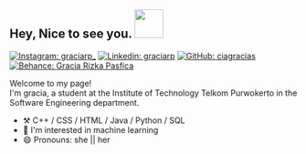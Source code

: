 <h2> Hey, Nice to see you. <img src="https://media.giphy.com/media/mGcNjsfWAjY5AEZNw6/giphy.gif" width="50"></h2>

[![Instagram: graciarp_](https://img.shields.io/twitter/url?&label=graciarp_&logo=Instagram&style=social&url=https%3A%2F%2Fwww.instagram.com%2Fgraciarp_%2F)](https://www.instagram.com/graciarp_/)
[![Linkedin: graciarp](https://img.shields.io/twitter/url?color=Blue&label=graciarp_&logo=Linkedin&style=social&url=https%3A%2F%2Fwww.linkedin.com%2Fin%2Fgracia-rizka-pasfica-a22247220%2F)](https://www.linkedin.com/in/gracia-rizka-pasfica-a22247220/)
[![GitHub: ciagracias](https://img.shields.io/twitter/url?color=%23FFF000&label=Ciagracias&logo=Github&style=social&url=https%3A%2F%2Fgithub.com%2Fciagracias)](https://github.com/ciagracias)
[![Behance: Gracia Rizka Pasfica](https://img.shields.io/twitter/url?label=Gracia%20Rizka%20Pasfica&logo=Behance&style=social&url=https%3A%2F%2Fwww.behance.net%2Fgraciarpasfica)](https://www.behance.net/graciarpasfica)


<p>Welcome to my page! <br/> I'm gracia, a student at the Institute of Technology Telkom Purwokerto in the Software Engineering department. </p>

- ⚒️ C++ / CSS / HTML / Java / Python / SQL
- 👀 I'm interested in machine learning
- 😄 Pronouns: she || her
